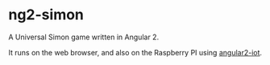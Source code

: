 # ng2-simon

A Universal Simon game written in Angular 2.

It runs on the web browser, and also on the Raspberry PI using [angular2-iot](https://github.com/urish/angular2-iot).
